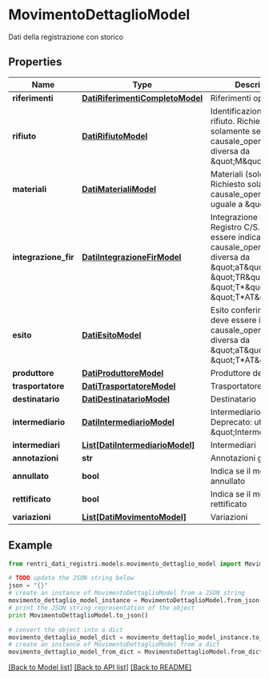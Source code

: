 # MovimentoDettaglioModel

Dati della registrazione con storico

## Properties
Name | Type | Description | Notes
------------ | ------------- | ------------- | -------------
**riferimenti** | [**DatiRiferimentiCompletoModel**](DatiRiferimentiCompletoModel.md) | Riferimenti operazione | [optional] 
**rifiuto** | [**DatiRifiutoModel**](DatiRifiutoModel.md) | Identificazione del rifiuto.  Richiesto solamente se causale_operazione è diversa da \&quot;M\&quot;. | [optional] 
**materiali** | [**DatiMaterialiModel**](DatiMaterialiModel.md) | Materiali (solo impianti).  Richiesto solamente se causale_operazione è uguale a \&quot;M\&quot;. | [optional] 
**integrazione_fir** | [**DatiIntegrazioneFirModel**](DatiIntegrazioneFirModel.md) | Integrazione FIR - Registro C/S.  Non deve essere indicato se causale_operazione è diversa da \&quot;aT\&quot;, \&quot;TR\&quot;, \&quot;T*\&quot;, \&quot;T*AT\&quot;. | [optional] 
**esito** | [**DatiEsitoModel**](DatiEsitoModel.md) | Esito conferimento.  Non deve essere indicato se causale_operazione è diversa da \&quot;aT\&quot;, \&quot;T*AT\&quot;. | [optional] 
**produttore** | [**DatiProduttoreModel**](DatiProduttoreModel.md) | Produttore del rifiuto | [optional] 
**trasportatore** | [**DatiTrasportatoreModel**](DatiTrasportatoreModel.md) | Trasportatore | [optional] 
**destinatario** | [**DatiDestinatarioModel**](DatiDestinatarioModel.md) | Destinatario | [optional] 
**intermediario** | [**DatiIntermediarioModel**](DatiIntermediarioModel.md) | Intermediario     ⚠️ Deprecato: utilizzare \&quot;Intermediari\&quot; | [optional] 
**intermediari** | [**List[DatiIntermediarioModel]**](DatiIntermediarioModel.md) | Intermediari | [optional] 
**annotazioni** | **str** | Annotazioni generiche | [optional] 
**annullato** | **bool** | Indica se il movimento è annullato | [optional] 
**rettificato** | **bool** | Indica se il movimento è rettificato | [optional] 
**variazioni** | [**List[DatiMovimentoModel]**](DatiMovimentoModel.md) | Variazioni | [optional] 

## Example

```python
from rentri_dati_registri.models.movimento_dettaglio_model import MovimentoDettaglioModel

# TODO update the JSON string below
json = "{}"
# create an instance of MovimentoDettaglioModel from a JSON string
movimento_dettaglio_model_instance = MovimentoDettaglioModel.from_json(json)
# print the JSON string representation of the object
print MovimentoDettaglioModel.to_json()

# convert the object into a dict
movimento_dettaglio_model_dict = movimento_dettaglio_model_instance.to_dict()
# create an instance of MovimentoDettaglioModel from a dict
movimento_dettaglio_model_from_dict = MovimentoDettaglioModel.from_dict(movimento_dettaglio_model_dict)
```
[[Back to Model list]](../README.md#documentation-for-models) [[Back to API list]](../README.md#documentation-for-api-endpoints) [[Back to README]](../README.md)


